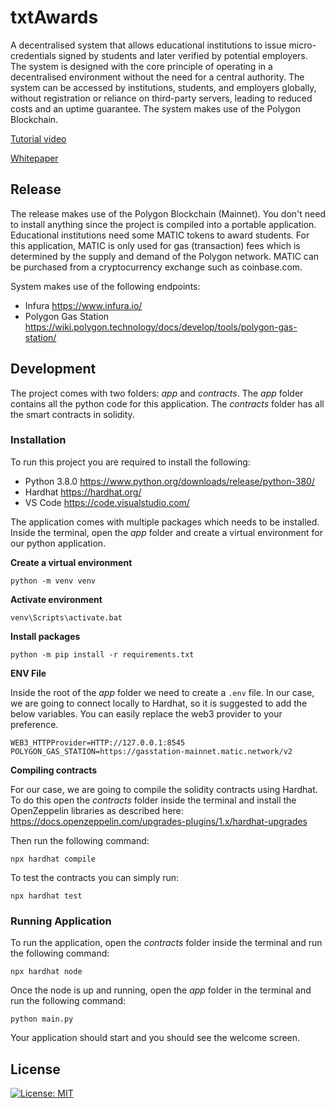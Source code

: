 # txtAwards

A decentralised system that allows educational institutions to issue micro-credentials signed by students and later verified by potential employers. The system is designed with the core principle of operating in a decentralised environment without the need for a central authority. The system can be accessed by institutions, students, and employers globally, without registration or reliance on third-party servers, leading to reduced costs and an uptime guarantee. The system makes use of the Polygon Blockchain.

[Tutorial video](https://youtu.be/HtQByfBWKdA)

[Whitepaper](https://github.com/roderickvella/txtAwards/blob/whitepaper/txtAwards_whitepaper.pdf)

## Release
The release makes use of the Polygon Blockchain (Mainnet). You don't need to install anything since the project is compiled into a portable application. Educational institutions need some MATIC tokens to award students. For this application, MATIC is only used for gas (transaction) fees which is determined by the supply and demand of the Polygon network. MATIC can be purchased from a cryptocurrency exchange such as coinbase.com. 

System makes use of the following endpoints:
 - Infura https://www.infura.io/
 - Polygon Gas Station https://wiki.polygon.technology/docs/develop/tools/polygon-gas-station/

## Development
The project comes with two folders: *app* and *contracts*. The *app* folder contains all the python code for this application. The *contracts* folder has all the smart contracts in solidity. 

### Installation
To run this project you are required to install the following:

 - Python 3.8.0 https://www.python.org/downloads/release/python-380/
 - Hardhat https://hardhat.org/
 - VS Code https://code.visualstudio.com/

The application comes with multiple packages which needs to be installed. Inside the terminal, open the *app* folder and create a virtual environment for our python application.

**Create a virtual environment**

    python -m venv venv

**Activate environment**

    venv\Scripts\activate.bat

**Install packages**

    python -m pip install -r requirements.txt

**ENV File**

Inside the root of the *app* folder we need to create a `.env` file. In our case, we are going to connect locally to Hardhat, so it is suggested to add the below variables. You can easily replace the web3 provider to your preference. 

    WEB3_HTTPProvider=HTTP://127.0.0.1:8545
    POLYGON_GAS_STATION=https://gasstation-mainnet.matic.network/v2

**Compiling contracts**
 
For our case, we are going to compile the solidity contracts using Hardhat. To do this open the *contracts* folder inside the terminal and install the OpenZeppelin libraries as described here: https://docs.openzeppelin.com/upgrades-plugins/1.x/hardhat-upgrades

Then run the following command:

    npx hardhat compile

To test the contracts you can simply run:

    npx hardhat test

### Running Application

To run the application, open the *contracts* folder inside the terminal and run the following command:

    npx hardhat node

Once the node is up and running,  open the *app* folder in the terminal and run the following command:

    python main.py

Your application should start and you should see the welcome screen.

## License

[![License: MIT](https://img.shields.io/badge/License-MIT-yellow.svg)](https://opensource.org/licenses/MIT)